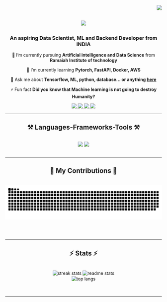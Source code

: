 <img align="right" src="https://visitor-badge.laobi.icu/badge?page_id=ltd-ARYAN-pvt.ltd-ARYAN-pvt" />

<h1 align="center">
    <img src="https://readme-typing-svg.herokuapp.com/?font=Righteous&size=35&center=true&vCenter=true&width=500&height=70&duration=4000&lines=Hi+There!+👋;+I'm+Aryan+Pandey!;+aka+Ren+🤠;" />
</h1>
<h3 align="center">An aspiring Data Scientist, ML and Backend Developer from INDIA</h3>

<div align="center">
 
 🔭 I’m currently pursuing **Artificial intelligence and Data Science** from **Ramaiah Institute of technology**
 
 🌱 I’m currently learning **Pytorch, FastAPI, Docker, AWS**

💬 Ask me about **Tensorflow, ML, python, database... or anything [here](https://github.com/ltd-ARYAN-pvt/ltd-ARYAN-pvt/issues)**

⚡ Fun fact **Did you know that Machine learning is not going to destroy Humanity?**

 </div>

<div align="center"> 
  <a href="mailto:aryan2002pandeythegrt@gmail.com">
    <img src="https://img.shields.io/badge/Gmail-333333?style=for-the-badge&logo=gmail&logoColor=red" />
  </a>
  <a href="https://www.linkedin.com/in/aryan-pandey-452976291?utm_source=share&utm_campaign=share_via&utm_content=profile&utm_medium=android_app" target="_blank">
    <img src="https://img.shields.io/badge/LinkedIn-0077B5?style=for-the-badge&logo=linkedin&logoColor=white" target="_blank" />
  </a>
  <a href="https://github.com/ltd-ARYAN-pvt" target="_blank">
     <img src="https://img.shields.io/badge/Github-333333?style=for-the-badge&logo=github&logoColor=white" target="_blank" />
  <a href="https://www.instagram.com/itz_ren404?igsh=cnBvNHphYzI3MmNv" target="_blank">
     <img src="https://img.shields.io/badge/Instagram-E1306C?style=for-the-badge&logo=instagram&logoColor=white" target="_blank" />
  </a>
</div>
 <hr/>
 
<h2 align="center">⚒️ Languages-Frameworks-Tools ⚒️</h2>
<br/>
<div align="center">
    <img src="https://skillicons.dev/icons?i=tensorflow,pytorch,sklearn,anaconda,ai,bootstrap,html,css,vscode,github,kafka,git" />
    <img src="https://skillicons.dev/icons?i=python,javascript,mongodb,c,java,redis,mysql,flask,django,fastapi,opencv,r" /><br>
</div>

<br/>
<hr/>

<div align="center">
  <h2>🐍 My Contributions 🐍</h2>
  <br>
  <img alt="snake eating my contributions" src="https://raw.githubusercontent.com/salesp07/salesp07/output/github-contribution-grid-snake.svg" />
  
<br/><br/>
</div>
<hr/>

<h2 align="center">⚡ Stats ⚡</h2>
<br>
<div align=center>
  <img width=390 src="https://github-readme-streak-stats-salesp07.vercel.app/?user=ltd-ARYAN-pvt&count_private=true&theme=react&border_radius=10" alt="streak stats"/>
  <img width=390 src="https://github-readme-stats-salesp07.vercel.app/api?username=ltd-ARYAN-pvt&count_private=true&show_icons=true&theme=react&rank_icon=github&border_radius=10" alt="readme stats" />
  <br/>
  <img width=325 align="center" src="https://github-readme-stats-salesp07.vercel.app/api/top-langs/?username=ltd-ARYAN-pvt&hide=HTML&langs_count=8&layout=compact&theme=react&border_radius=10&size_weight=0.5&count_weight=0.5&exclude_repo=github-readme-stats" alt="top langs" />

  
</div>
<br/><br/>

<hr/>

<br/>

<br/>
